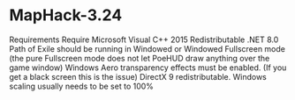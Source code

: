 # MapHack-3.24

Requirements
Require Microsoft Visual C++ 2015 Redistributable
.NET 8.0
Path of Exile should be running in Windowed or Windowed Fullscreen mode (the pure Fullscreen mode does not let PoeHUD draw anything over the game window)
Windows Aero transparency effects must be enabled. (If you get a black screen this is the issue)
DirectX 9 redistributable.
Windows scaling usually needs to be set to 100%
